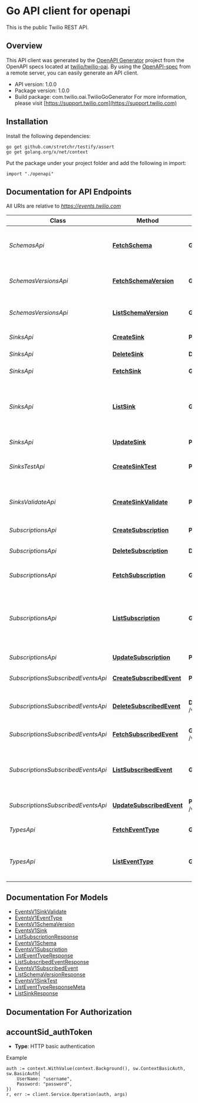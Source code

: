 # Go API client for openapi

This is the public Twilio REST API.

## Overview
This API client was generated by the [OpenAPI Generator](https://openapi-generator.tech) project from the OpenAPI specs located at [twilio/twilio-oai](https://github.com/twilio/twilio-oai/tree/main/spec).  By using the [OpenAPI-spec](https://www.openapis.org/) from a remote server, you can easily generate an API client.

- API version: 1.0.0
- Package version: 1.0.0
- Build package: com.twilio.oai.TwilioGoGenerator
For more information, please visit [https://support.twilio.com](https://support.twilio.com)

## Installation

Install the following dependencies:

```shell
go get github.com/stretchr/testify/assert
go get golang.org/x/net/context
```

Put the package under your project folder and add the following in import:

```golang
import "./openapi"
```

## Documentation for API Endpoints

All URIs are relative to *https://events.twilio.com*

Class | Method | HTTP request | Description
------------ | ------------- | ------------- | -------------
*SchemasApi* | [**FetchSchema**](docs/SchemasApi.md#fetchschema) | **Get** /v1/Schemas/{Id} | Fetch a specific schema with its nested versions.
*SchemasVersionsApi* | [**FetchSchemaVersion**](docs/SchemasVersionsApi.md#fetchschemaversion) | **Get** /v1/Schemas/{Id}/Versions/{SchemaVersion} | Fetch a specific schema and version.
*SchemasVersionsApi* | [**ListSchemaVersion**](docs/SchemasVersionsApi.md#listschemaversion) | **Get** /v1/Schemas/{Id}/Versions | Retrieve a paginated list of versions of the schema.
*SinksApi* | [**CreateSink**](docs/SinksApi.md#createsink) | **Post** /v1/Sinks | Create a new Sink
*SinksApi* | [**DeleteSink**](docs/SinksApi.md#deletesink) | **Delete** /v1/Sinks/{Sid} | Delete a specific Sink.
*SinksApi* | [**FetchSink**](docs/SinksApi.md#fetchsink) | **Get** /v1/Sinks/{Sid} | Fetch a specific Sink.
*SinksApi* | [**ListSink**](docs/SinksApi.md#listsink) | **Get** /v1/Sinks | Retrieve a paginated list of Sinks belonging to the account used to make the request.
*SinksApi* | [**UpdateSink**](docs/SinksApi.md#updatesink) | **Post** /v1/Sinks/{Sid} | Update a specific Sink
*SinksTestApi* | [**CreateSinkTest**](docs/SinksTestApi.md#createsinktest) | **Post** /v1/Sinks/{Sid}/Test | Create a new Sink Test Event for the given Sink.
*SinksValidateApi* | [**CreateSinkValidate**](docs/SinksValidateApi.md#createsinkvalidate) | **Post** /v1/Sinks/{Sid}/Validate | Validate that a test event for a Sink was received.
*SubscriptionsApi* | [**CreateSubscription**](docs/SubscriptionsApi.md#createsubscription) | **Post** /v1/Subscriptions | Create a new Subscription.
*SubscriptionsApi* | [**DeleteSubscription**](docs/SubscriptionsApi.md#deletesubscription) | **Delete** /v1/Subscriptions/{Sid} | Delete a specific Subscription.
*SubscriptionsApi* | [**FetchSubscription**](docs/SubscriptionsApi.md#fetchsubscription) | **Get** /v1/Subscriptions/{Sid} | Fetch a specific Subscription.
*SubscriptionsApi* | [**ListSubscription**](docs/SubscriptionsApi.md#listsubscription) | **Get** /v1/Subscriptions | Retrieve a paginated list of Subscriptions belonging to the account used to make the request.
*SubscriptionsApi* | [**UpdateSubscription**](docs/SubscriptionsApi.md#updatesubscription) | **Post** /v1/Subscriptions/{Sid} | Update a Subscription.
*SubscriptionsSubscribedEventsApi* | [**CreateSubscribedEvent**](docs/SubscriptionsSubscribedEventsApi.md#createsubscribedevent) | **Post** /v1/Subscriptions/{SubscriptionSid}/SubscribedEvents | Add an event type to a Subscription.
*SubscriptionsSubscribedEventsApi* | [**DeleteSubscribedEvent**](docs/SubscriptionsSubscribedEventsApi.md#deletesubscribedevent) | **Delete** /v1/Subscriptions/{SubscriptionSid}/SubscribedEvents/{Type} | Remove an event type from a Subscription.
*SubscriptionsSubscribedEventsApi* | [**FetchSubscribedEvent**](docs/SubscriptionsSubscribedEventsApi.md#fetchsubscribedevent) | **Get** /v1/Subscriptions/{SubscriptionSid}/SubscribedEvents/{Type} | Read an Event for a Subscription.
*SubscriptionsSubscribedEventsApi* | [**ListSubscribedEvent**](docs/SubscriptionsSubscribedEventsApi.md#listsubscribedevent) | **Get** /v1/Subscriptions/{SubscriptionSid}/SubscribedEvents | Retrieve a list of all Subscribed Event types for a Subscription.
*SubscriptionsSubscribedEventsApi* | [**UpdateSubscribedEvent**](docs/SubscriptionsSubscribedEventsApi.md#updatesubscribedevent) | **Post** /v1/Subscriptions/{SubscriptionSid}/SubscribedEvents/{Type} | Update an Event for a Subscription.
*TypesApi* | [**FetchEventType**](docs/TypesApi.md#fetcheventtype) | **Get** /v1/Types/{Type} | Fetch a specific Event Type.
*TypesApi* | [**ListEventType**](docs/TypesApi.md#listeventtype) | **Get** /v1/Types | Retrieve a paginated list of all the available Event Types.


## Documentation For Models

 - [EventsV1SinkValidate](docs/EventsV1SinkValidate.md)
 - [EventsV1EventType](docs/EventsV1EventType.md)
 - [EventsV1SchemaVersion](docs/EventsV1SchemaVersion.md)
 - [EventsV1Sink](docs/EventsV1Sink.md)
 - [ListSubscriptionResponse](docs/ListSubscriptionResponse.md)
 - [EventsV1Schema](docs/EventsV1Schema.md)
 - [EventsV1Subscription](docs/EventsV1Subscription.md)
 - [ListEventTypeResponse](docs/ListEventTypeResponse.md)
 - [ListSubscribedEventResponse](docs/ListSubscribedEventResponse.md)
 - [EventsV1SubscribedEvent](docs/EventsV1SubscribedEvent.md)
 - [ListSchemaVersionResponse](docs/ListSchemaVersionResponse.md)
 - [EventsV1SinkTest](docs/EventsV1SinkTest.md)
 - [ListEventTypeResponseMeta](docs/ListEventTypeResponseMeta.md)
 - [ListSinkResponse](docs/ListSinkResponse.md)


## Documentation For Authorization



## accountSid_authToken

- **Type**: HTTP basic authentication

Example

```golang
auth := context.WithValue(context.Background(), sw.ContextBasicAuth, sw.BasicAuth{
    UserName: "username",
    Password: "password",
})
r, err := client.Service.Operation(auth, args)
```

